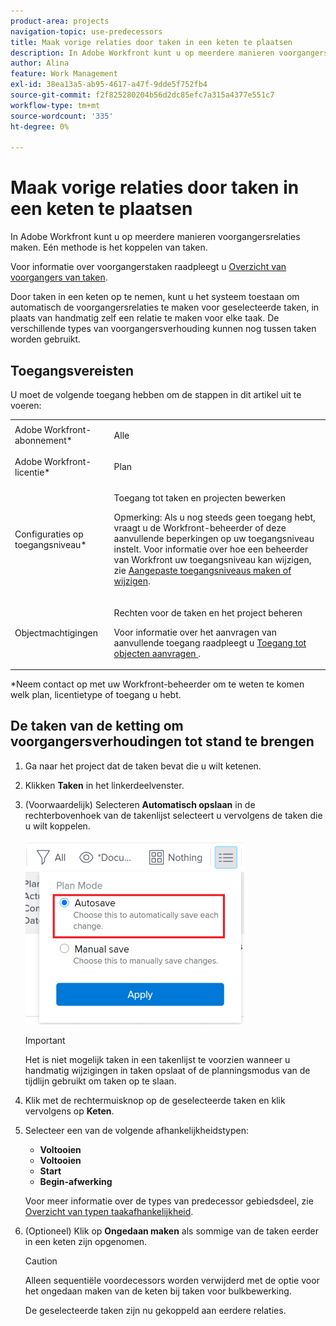 ```yaml
---
product-area: projects
navigation-topic: use-predecessors
title: Maak vorige relaties door taken in een keten te plaatsen
description: In Adobe Workfront kunt u op meerdere manieren voorgangersrelaties maken. Eén methode is het koppelen van taken.
author: Alina
feature: Work Management
exl-id: 38ea13a5-ab95-4617-a47f-9dde5f752fb4
source-git-commit: f2f825280204b56d2dc85efc7a315a4377e551c7
workflow-type: tm+mt
source-wordcount: '335'
ht-degree: 0%

---
```


# Maak vorige relaties door taken in een keten te plaatsen

In Adobe Workfront kunt u op meerdere manieren voorgangersrelaties maken. Eén methode is het koppelen van taken.

Voor informatie over voorgangerstaken raadpleegt u [Overzicht van voorgangers van taken](../../../manage-work/tasks/use-prdcssrs/predecessors-overview.md).

Door taken in een keten op te nemen, kunt u het systeem toestaan om automatisch de voorgangersrelaties te maken voor geselecteerde taken, in plaats van handmatig zelf een relatie te maken voor elke taak. De verschillende types van voorgangersverhouding kunnen nog tussen taken worden gebruikt.

## Toegangsvereisten

U moet de volgende toegang hebben om de stappen in dit artikel uit te voeren:

<table style="table-layout:auto"> 
 <col> 
 <col> 
 <tbody> 
  <tr> 
   <td role="rowheader">Adobe Workfront-abonnement*</td> 
   <td> <p>Alle</p> </td> 
  </tr> 
  <tr> 
   <td role="rowheader">Adobe Workfront-licentie*</td> 
   <td> <p>Plan </p> </td> 
  </tr> 
  <tr> 
   <td role="rowheader">Configuraties op toegangsniveau*</td> 
   <td> <p>Toegang tot taken en projecten bewerken</p> <p>Opmerking: Als u nog steeds geen toegang hebt, vraagt u de Workfront-beheerder of deze aanvullende beperkingen op uw toegangsniveau instelt. Voor informatie over hoe een beheerder van Workfront uw toegangsniveau kan wijzigen, zie <a href="../../../administration-and-setup/add-users/configure-and-grant-access/create-modify-access-levels.md" class="MCXref xref">Aangepaste toegangsniveaus maken of wijzigen</a>.</p> </td> 
  </tr> 
  <tr> 
   <td role="rowheader">Objectmachtigingen</td> 
   <td> <p>Rechten voor de taken en het project beheren</p> <p>Voor informatie over het aanvragen van aanvullende toegang raadpleegt u <a href="../../../workfront-basics/grant-and-request-access-to-objects/request-access.md" class="MCXref xref">Toegang tot objecten aanvragen </a>.</p> </td> 
  </tr> 
 </tbody> 
</table>

&#42;Neem contact op met uw Workfront-beheerder om te weten te komen welk plan, licentietype of toegang u hebt.

## De taken van de ketting om voorgangersverhoudingen tot stand te brengen

1. Ga naar het project dat de taken bevat die u wilt ketenen.
1. Klikken **Taken** in het linkerdeelvenster.
1. (Voorwaardelijk) Selecteren **Automatisch opslaan** in de rechterbovenhoek van de takenlijst selecteert u vervolgens de taken die u wilt koppelen.

   ![](assets/nwe-autosave-icon-on-highlighted-350x295.png)

   >[!IMPORTANT]
   >
   >Het is niet mogelijk taken in een takenlijst te voorzien wanneer u handmatig wijzigingen in taken opslaat of de planningsmodus van de tijdlijn gebruikt om taken op te slaan.

1. Klik met de rechtermuisknop op de geselecteerde taken en klik vervolgens op **Keten**.
1. Selecteer een van de volgende afhankelijkheidstypen:

   * **Voltooien**
   * **Voltooien**
   * **Start**
   * **Begin-afwerking**

   Voor meer informatie over de types van predecessor gebiedsdeel, zie [Overzicht van typen taakafhankelijkheid](../../../manage-work/tasks/use-prdcssrs/task-dependency-types.md).

1. (Optioneel) Klik op **Ongedaan maken** als sommige van de taken eerder in een keten zijn opgenomen.

   >[!CAUTION]
   >
   >Alleen sequentiële voordecessors worden verwijderd met de optie voor het ongedaan maken van de keten bij taken voor bulkbewerking.

   De geselecteerde taken zijn nu gekoppeld aan eerdere relaties.
